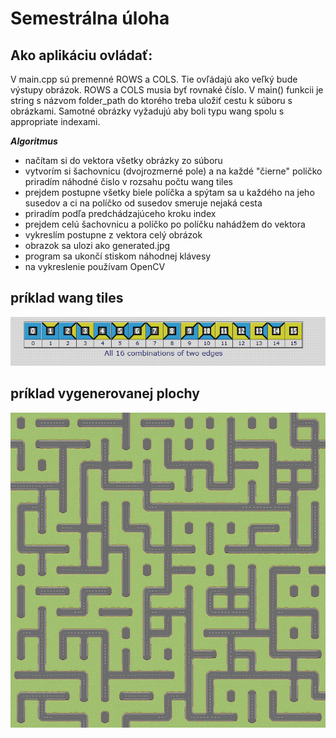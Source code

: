 # Semestrálna úloha

## Ako aplikáciu ovládať:
V main.cpp sú premenné ROWS a COLS. Tie ovľádajú ako veľký bude výstupy obrázok. ROWS a COLS musia byť rovnaké číslo.
V main() funkcii je string s názvom folder_path do ktorého treba uložiť cestu k súboru s obrázkami.
Samotné obrázky vyžadujú aby boli typu wang spolu s appropriate indexami.


_**Algoritmus**_
* načítam si do vektora všetky obrázky zo súboru
* vytvorím si šachovnicu (dvojrozmerné pole) a na každé "čierne" políčko priradím náhodné čislo v rozsahu počtu wang tiles
* prejdem postupne všetky biele políčka a spýtam sa u každého na jeho susedov a ci na políčko od susedov smeruje nejaká cesta
* priradím podľa predchádzajúceho kroku index
* prejdem celú šachovnicu a políčko po políčku nahádžem do vektora
* vykreslím postupne z vektora celý obrázok
* obrazok sa ulozi ako generated.jpg 
* program sa ukončí stiskom náhodnej klávesy
* na vykreslenie používam OpenCV

## príklad wang tiles
![](https://github.com/Tach3/ALD_semestralka_Spurny/blob/main/Capture.PNG)

## príklad vygenerovanej plochy
![](https://github.com/Tach3/ALD_semestralka_Spurny/blob/main/generated.jpg)

